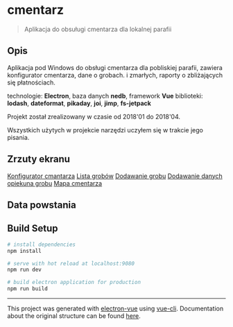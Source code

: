 # cmentarz

> Aplikacja do obsuługi cmentarza dla lokalnej parafii

## Opis

Aplikacja pod Windows do obsługi cmentarza dla pobliskiej parafii, zawiera konfigurator cmentarza, dane o grobach.
i zmarłych, raporty o zbliżających się płatnościach.

technologie: **Electron**, baza danych **nedb**, framework **Vue**
biblioteki: **lodash**, **dateformat**, **pikaday**, **joi**, **jimp**, **fs-jetpack**

Projekt został zrealizowany w czasie od 2018'01 do 2018'04.

Wszystkich użytych w projekcie narzędzi uczyłem się w trakcie jego pisania.

## Zrzuty ekranu

[Konfigurator cmantarza]('readme-images/konfigurator.png')
[Lista grobów]('readme-images/lista-grobow.png')
[Dodawanie grobu]('readme-images/dodaj-grob.png')
[Dodawanie danych opiekuna grobu]('readme-images/dane-opiekuna.png')
[Mapa cmentarza]('readme-images/mapa-cmentarza.png')

## Data powstania




## Build Setup

``` bash
# install dependencies
npm install

# serve with hot reload at localhost:9080
npm run dev

# build electron application for production
npm run build


```

---

This project was generated with [electron-vue](https://github.com/SimulatedGREG/electron-vue) using [vue-cli](https://github.com/vuejs/vue-cli). Documentation about the original structure can be found [here](https://simulatedgreg.gitbooks.io/electron-vue/content/index.html).
